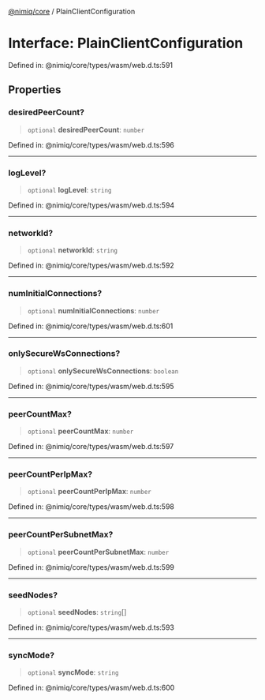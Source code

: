 [@nimiq/core](../globals.md) / PlainClientConfiguration

# Interface: PlainClientConfiguration

Defined in: @nimiq/core/types/wasm/web.d.ts:591

## Properties

### desiredPeerCount?

> `optional` **desiredPeerCount**: `number`

Defined in: @nimiq/core/types/wasm/web.d.ts:596

***

### logLevel?

> `optional` **logLevel**: `string`

Defined in: @nimiq/core/types/wasm/web.d.ts:594

***

### networkId?

> `optional` **networkId**: `string`

Defined in: @nimiq/core/types/wasm/web.d.ts:592

***

### numInitialConnections?

> `optional` **numInitialConnections**: `number`

Defined in: @nimiq/core/types/wasm/web.d.ts:601

***

### onlySecureWsConnections?

> `optional` **onlySecureWsConnections**: `boolean`

Defined in: @nimiq/core/types/wasm/web.d.ts:595

***

### peerCountMax?

> `optional` **peerCountMax**: `number`

Defined in: @nimiq/core/types/wasm/web.d.ts:597

***

### peerCountPerIpMax?

> `optional` **peerCountPerIpMax**: `number`

Defined in: @nimiq/core/types/wasm/web.d.ts:598

***

### peerCountPerSubnetMax?

> `optional` **peerCountPerSubnetMax**: `number`

Defined in: @nimiq/core/types/wasm/web.d.ts:599

***

### seedNodes?

> `optional` **seedNodes**: `string`[]

Defined in: @nimiq/core/types/wasm/web.d.ts:593

***

### syncMode?

> `optional` **syncMode**: `string`

Defined in: @nimiq/core/types/wasm/web.d.ts:600
